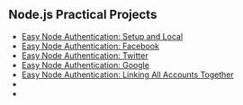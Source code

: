 ## Node.js Practical Projects

* [Easy Node Authentication: Setup and Local](https://scotch.io/tutorials/easy-node-authentication-setup-and-local)
* [Easy Node Authentication: Facebook](https://scotch.io/tutorials/easy-node-authentication-facebook)
* [Easy Node Authentication: Twitter](https://scotch.io/tutorials/easy-node-authentication-twitter)
* [Easy Node Authentication: Google](https://scotch.io/tutorials/easy-node-authentication-google)
* [Easy Node Authentication: Linking All Accounts Together](https://scotch.io/tutorials/easy-node-authentication-linking-all-accounts-together)
* []()
* []()
